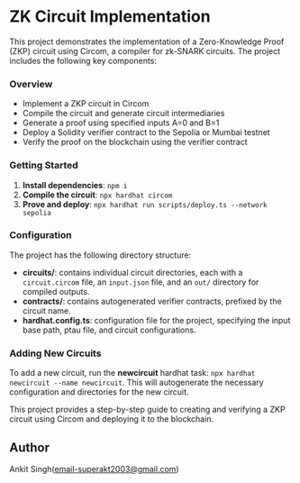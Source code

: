 **ZK Circuit Implementation**
===========================

This project demonstrates the implementation of a Zero-Knowledge Proof (ZKP) circuit using Circom, a compiler for zk-SNARK circuits. The project includes the following key components:

### Overview

* Implement a ZKP circuit in Circom
* Compile the circuit and generate circuit intermediaries
* Generate a proof using specified inputs A=0 and B=1
* Deploy a Solidity verifier contract to the Sepolia or Mumbai testnet
* Verify the proof on the blockchain using the verifier contract

### Getting Started

1. **Install dependencies**: `npm i`
2. **Compile the circuit**: `npx hardhat circom`
3. **Prove and deploy**: `npx hardhat run scripts/deploy.ts --network sepolia`

### Configuration

The project has the following directory structure:

* **circuits/**: contains individual circuit directories, each with a `circuit.circom` file, an `input.json` file, and an `out/` directory for compiled outputs.
* **contracts/**: contains autogenerated verifier contracts, prefixed by the circuit name.
* **hardhat.config.ts**: configuration file for the project, specifying the input base path, ptau file, and circuit configurations.

### Adding New Circuits

To add a new circuit, run the **newcircuit** hardhat task: `npx hardhat newcircuit --name newcircuit`. This will autogenerate the necessary configuration and directories for the new circuit.

This project provides a step-by-step guide to creating and verifying a ZKP circuit using Circom and deploying it to the blockchain. 

## Author
Ankit Singh(email-superakt2003@gmail.com)
